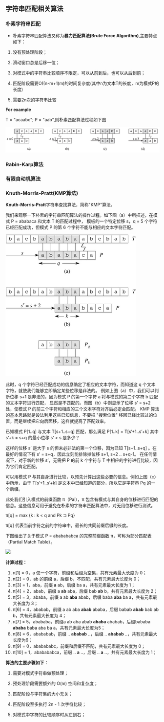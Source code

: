 ## 字符串匹配相关算法

### 朴素字符串匹配

* 朴素字符串匹配算法又称为**暴力匹配算法(Brute Force Algorithm)**,主要特点如下：

1. 没有预处理阶段；

2. 滑动窗口总是后移一位；

3. 对模式中的字符串比较顺序不限定，可以从前到后，也可以从后到前；

4. 匹配阶段需要O((n-m+1)m)的时间复杂度(其中n为文本T的长度，m为模式P的长度)

5. 需要2n次的字符串比较







**For example**

T = "acaabc"; P = "aab",则朴素匹配算法过程如下图

![](https://github.com/Hanseltu/learn-algorithms/blob/master/string/native_match.png)


### Rabin-Karp算法


### 有限自动机算法





###  Knuth-Morris-Pratt(KMP算法)




**Knuth-Morris-Pratt**字符串查找算法，简称"KMP"算法。


我们来观察一下朴素的字符串匹配算法的操作过程。如下图（a）中所描述，在模式 P = ababaca 和文本 T 的匹配过程中，
模板的一个特定位移 s，q = 5 个字符已经匹配成功，但模式 P 的第 6 个字符不能与相应的文本字符匹配。

![](https://github.com/Hanseltu/learn-algorithms/blob/master/string/kmp_matcher.png)


此时，q 个字符已经匹配成功的信息确定了相应的文本字符，而知道这 q 个文本字符，就使我们能够立即确定某些位移是非法的。
例如上图（a）中，我们可以判断位移 s+1 是非法的，因为模式 P 的第一个字符 a 将与模式的第二个字符 b 匹配的文本字符进行匹配，
显然是不匹配的。而图（b）中则显示了位移 s’ = s+2 处，使模式 P 的前三个字符和相应的三个文本字符对齐后必定会匹配。
KMP 算法的基本思路就是设法利用这些已知信息，不要把 "搜索位置" 移回已经比较过的位置，而是继续把它向后面移，这样就提高了匹配效率。


已知模式 P[1..q] 与文本 T[s+1..s+q] 匹配，那么满足 P[1..k] = T[s’+1..s’+k] 其中 s’+k = s+q 的最小位移 s’ > s 是多少？

这样的位移 s’ 是大于 s 的但未必非法的第一个位移，因为已知 T[s+1..s+q] 。在最好的情况下有 s’ = s+q，因此立刻能排除掉位移 s+1, s+2 .. s+q-1。
在任何情况下，对于新的位移 s’，无需把 P 的前 k 个字符与 T 中相应的字符进行比较，因为它们肯定匹配。

可以用模式 P 与其自身进行比较，以预先计算出这些必要的信息。例如上图（c）中所示，由于 T[s’+1..s’+k] 是文本中已经知道的部分，所以它是字符串 Pq 的一个后缀。

此处我们引入模式的前缀函数 π（Pai），π 包含有模式与其自身的位移进行匹配的信息。这些信息可用于避免在朴素的字符串匹配算法中，对无用位移进行测试。

π[q] = max {k : k < q and Pk ⊐ Pq} 

π[q] 代表当前字符之前的字符串中，最长的共同前缀后缀的长度。

下图给出了关于模式 P = ababababca 的完整前缀函数 π，可称为部分匹配表（Partial Match Table）。


![](https://github.com/Hanseltu/learn-algorithms/blob/master/string/π.png)




**计算过程：**

1. π[1] = 0，a 仅一个字符，前缀和后缀为空集，共有元素最大长度为 0；
2. π[2] = 0，ab 的前缀 a，后缀 b，不匹配，共有元素最大长度为 0；
3. π[3] = 1，aba，前缀 **a** ab，后缀 ba a，共有元素最大长度为 1；
4. π[4] = 2，abab，前缀 a **ab** aba，后缀 bab **ab** b，共有元素最大长度为 2；
5. π[5] = 3，ababa，前缀 a ab **aba** abab，后缀 baba **aba** ba a，共有元素最大长度为 3；
6. π[6] = 4，ababab，前缀 a ab aba **abab** ababa，后缀 babab **abab** bab ab b，共有元素最大长度为 4；
7. π[7] = 5，abababa，前缀a ab aba abab **ababa** ababab，后缀bababa **ababa** baba aba ba a，共有元素最大长度为5；
8. π[8] = 6，abababab，前缀 .. **ababab** ..，后缀 .. **ababab** ..，共有元素最大长度为6；
9. π[9] = 0，ababababc，前缀和后缀不匹配，共有元素最大长度为 0；
10. π[10] = 1，ababababca，前缀 .. **a** ..，后缀 .. **a** ..，共有元素最大长度为 1；

**算法的主要步骤如下：**

1. 需要对模式字符串做预处理；

2. 预处理阶段需要额外的 O(m) 空间和复杂度；

3. 匹配阶段与字符集的大小无关；

4. 匹配阶段至多执行 2n - 1 次字符比较；

5. 对模式中字符的比较顺序时从左到右；





